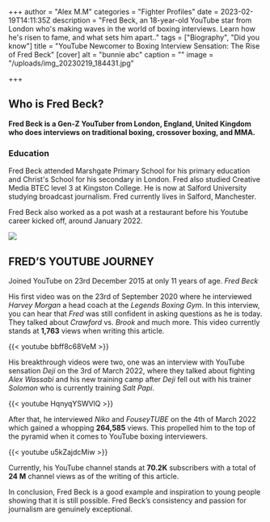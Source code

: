 +++
author = "Alex M.M"
categories = "Fighter Profiles"
date = 2023-02-19T14:11:35Z
description = "Fred Beck, an 18-year-old YouTube star from London who's making waves in the world of boxing interviews. Learn how he's risen to fame, and what sets him apart.."
tags = ["Biography", "Did you know"]
title = "YouTube Newcomer to Boxing Interview Sensation: The Rise of Fred Beck"
[cover]
alt = "bunnie abc"
caption = ""
image = "/uploads/img_20230219_184431.jpg"

+++
## Who is Fred Beck?

**Fred Beck is a Gen-Z YouTuber from London, England, United Kingdom who does interviews on traditional boxing, crossover boxing, and MMA.**

### Education

Fred Beck attended Marshgate Primary School for his primary education and Christ's School for his secondary in London. Fred also studied Creative Media BTEC level 3 at Kingston College. He is now at Salford University studying broadcast journalism. Fred currently lives in Salford, Manchester.

Fred Beck also worked as a pot wash at a restaurant before his Youtube career kicked off, around January 2022.

![](/uploads/img_20230219_184322.jpg)

## FRED’S YOUTUBE JOURNEY

Joined YouTube on 23rd December 2015 at only 11 years of age. _Fred Beck_

His first video was on the 23rd of September 2020 where he interviewed _Harvey Morgan_ a head coach at the _Legends Boxing Gym_. In this interview, you can hear that _Fred_ was still confident in asking questions as he is today. They talked about _Crawford_ vs. _Brook_ and much more. This video currently stands at **1,763** views when writing this article.

{{< youtube bbff8c68VeM >}}

His breakthrough videos were two, one was an interview with YouTube sensation _Deji_ on the 3rd of March 2022, where they talked about fighting _Alex Wassabi_ and his new training camp after _Deji_ fell out with his trainer _Solomon_ who is currently training _Salt Papi_.

{{< youtube HqnyqYSWVlQ >}}

After that, he interviewed _Niko_ and _FouseyTUBE_ on the 4th of March 2022 which gained a whopping **264,585** views. This propelled him to the top of the pyramid when it comes to YouTube boxing interviewers.

{{< youtube u5kZajdcMiw >}}

Currently, his YouTube channel stands at **70.2K** subscribers with a total of **24 M** channel views as of the writing of this article.

In conclusion, Fred Beck is a good example and inspiration to young people showing that it is still possible. Fred Beck’s consistency and passion for journalism are genuinely exceptional.